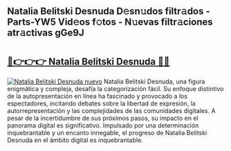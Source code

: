 ## Natalia Belitski Desnuda D𝚎sn𝚞dos filtr𝚊dos - Parts-YW5 Vid𝚎os f𝚘tos - N𝚞evas filtr𝚊ciones atr𝚊ctivas gGe9J

# <h2><a href="http://mb1s4n.tromn.icu/?c=Natalia+Belitski+Desnuda">🔗👉👉👉 Natalia Belitski Desnuda 🔗🔗</a></h2>

[![Natalia Belitski Desnuda nuevo](https://i.imgur.com/pEAQMta.gif)](http://mb1s4n.tromn.icu/?c=Natalia+Belitski+Desnuda)
Natalia Belitski Desnuda, una figura enigmática y compleja, desafía la categorización fácil. Su enfoque distintivo de la autopresentación en línea ha fascinado y provocado a los espectadores, incitando debates sobre la libertad de expresión, la autorrepresentación y las complejidades de las comunidades digitales. A pesar de la incertidumbre de sus próximos pasos, su impacto en el panorama digital es significativo. Impulsado por una determinación inquebrantable y un encanto innegable, el progreso de Natalia Belitski Desnuda en el ámbito digital es inquebrantable.
